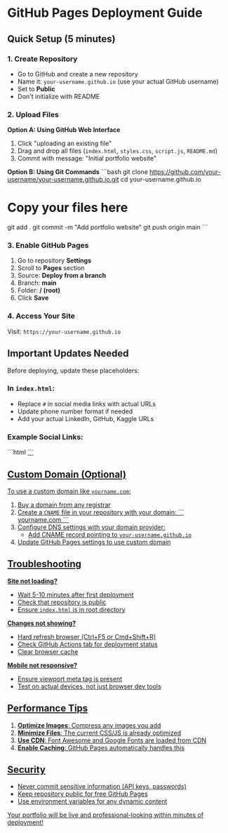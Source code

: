 # GitHub Pages Deployment Guide

## Quick Setup (5 minutes)

### 1. Create Repository
- Go to GitHub and create a new repository
- Name it: `your-username.github.io` (use your actual GitHub username)
- Set to **Public**
- Don't initialize with README

### 2. Upload Files
**Option A: Using GitHub Web Interface**
1. Click "uploading an existing file"
2. Drag and drop all files (`index.html`, `styles.css`, `script.js`, `README.md`)
3. Commit with message: "Initial portfolio website"

**Option B: Using Git Commands**
\`\`\`bash
git clone https://github.com/your-username/your-username.github.io.git
cd your-username.github.io
# Copy your files here
git add .
git commit -m "Add portfolio website"
git push origin main
\`\`\`

### 3. Enable GitHub Pages
1. Go to repository **Settings**
2. Scroll to **Pages** section
3. Source: **Deploy from a branch**
4. Branch: **main**
5. Folder: **/ (root)**
6. Click **Save**

### 4. Access Your Site
Visit: `https://your-username.github.io`

## Important Updates Needed

Before deploying, update these placeholders:

### In `index.html`:
- Replace `#` in social media links with actual URLs
- Update phone number format if needed
- Add your actual LinkedIn, GitHub, Kaggle URLs

### Example Social Links:
\`\`\`html
<a href="https://linkedin.com/in/your-profile" class="social-link">
<a href="https://github.com/your-username" class="social-link">
<a href="https://kaggle.com/your-username" class="social-link">
\`\`\`

## Custom Domain (Optional)

To use a custom domain like `yourname.com`:

1. Buy a domain from any registrar
2. Create a `CNAME` file in your repository with your domain:
   \`\`\`
   yourname.com
   \`\`\`
3. Configure DNS settings with your domain provider:
   - Add CNAME record pointing to `your-username.github.io`
4. Update GitHub Pages settings to use custom domain

## Troubleshooting

**Site not loading?**
- Wait 5-10 minutes after first deployment
- Check that repository is public
- Ensure `index.html` is in root directory

**Changes not showing?**
- Hard refresh browser (Ctrl+F5 or Cmd+Shift+R)
- Check GitHub Actions tab for deployment status
- Clear browser cache

**Mobile not responsive?**
- Ensure viewport meta tag is present
- Test on actual devices, not just browser dev tools

## Performance Tips

1. **Optimize Images**: Compress any images you add
2. **Minimize Files**: The current CSS/JS is already optimized
3. **Use CDN**: Font Awesome and Google Fonts are loaded from CDN
4. **Enable Caching**: GitHub Pages automatically handles this

## Security

- Never commit sensitive information (API keys, passwords)
- Keep repository public for free GitHub Pages
- Use environment variables for any dynamic content

Your portfolio will be live and professional-looking within minutes of deployment!
